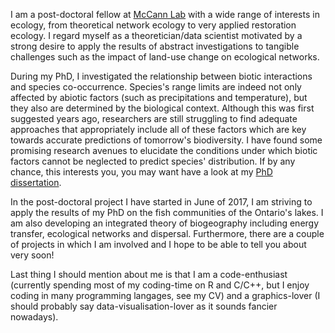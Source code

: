 I am a post-doctoral fellow at [McCann Lab](https://www.mccannlab.org) with
a wide range of interests in ecology, from theoretical network ecology to very
applied restoration ecology. I regard myself as a theoretician/data
scientist motivated by a strong desire to apply the results of abstract
investigations to tangible challenges such as the impact of land-use change on
ecological networks.

During my PhD, I investigated the relationship between biotic interactions and
species co-occurrence. Species's range limits are indeed not only affected by
abiotic factors (such as precipitations and temperature), but they also are
determined by the biological context. Although this was first suggested years
ago, researchers are still struggling to find adequate approaches that appropriately
include all of these factors which are key towards accurate predictions of
tomorrow's biodiversity. I have found some promising research avenues to elucidate the
conditions under which biotic factors cannot be neglected to predict species'
distribution. If by any chance, this interests you, you may want have a look at
my [PhD dissertation](/pdf/thesekc.pdf).


In the post-doctoral project I have started in June of 2017, I am striving to apply the results of my PhD on the fish communities of the Ontario's lakes. I am also developing an integrated theory of biogeography including energy transfer, ecological networks and dispersal. Furthermore, there are a couple of projects
in which I am involved and I hope to be able to tell you about very
soon!

Last thing I should mention about me is that I am a code-enthusiast (currently
spending most of my coding-time on R and C/C++, but I enjoy coding in many
programming langages, see my CV) and a graphics-lover (I should probably say
data-visualisation-lover as it sounds fancier nowadays).
